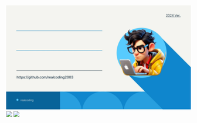 <div>
  <img src="realcoding.gif">
</div>


<picture>
  <source
    srcset="https://github-readme-stats.vercel.app/api?username=realcoding2003&show_icons=true&theme=dark"
    media="(prefers-color-scheme: dark)"
  />
  <source
    srcset="https://github-readme-stats.vercel.app/api?username=realcoding2003&show_icons=true"
    media="(prefers-color-scheme: light), (prefers-color-scheme: no-preference)"
  />
  <img height="200" align="center" src="https://github-readme-stats.vercel.app/api?username=anuraghazra&show_icons=true" />
</picture>

<picture>
  <source
    srcset="https://github-readme-stats.vercel.app/api/top-langs/?username=realcoding2003&layout=compact&theme=dark"
    media="(prefers-color-scheme: dark)"
  />
  <source
    srcset="https://github-readme-stats.vercel.app/api/top-langs/?username=realcoding2003&layout=compact"
    media="(prefers-color-scheme: light), (prefers-color-scheme: no-preference)"
  />
  <img height="200" align="center" src="https://github-readme-stats.vercel.app/api?username=anuraghazra&show_icons=true" />
</picture>
